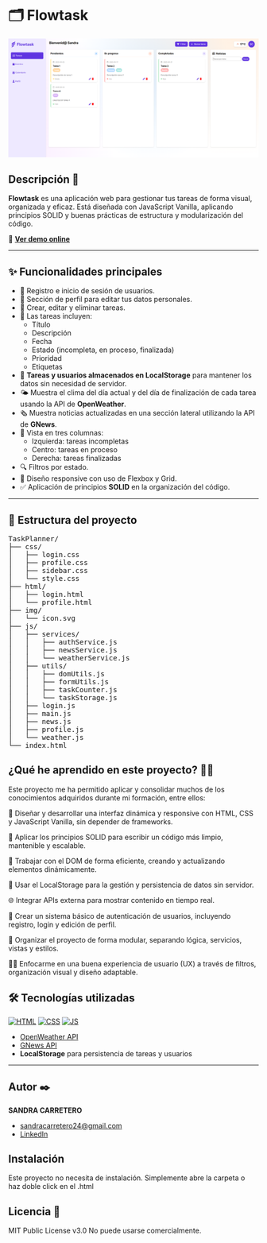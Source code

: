 # 🗂️ Flowtask

![Imagen del proyecto](https://github.com/SandraCarretero/TaskPlanner/blob/main/img/readme/flowtask_landing.png)


## Descripción 📑

**Flowtask** es una aplicación web para gestionar tus tareas de forma visual, organizada y eficaz. Está diseñada con JavaScript Vanilla, aplicando principios SOLID y buenas prácticas de estructura y modularización del código.

🔗 **[Ver demo online](https://sandracarretero.github.io/TaskPlanner/html/login.html)**

---

## ✨ Funcionalidades principales

- 🔐 Registro e inicio de sesión de usuarios.
- 👤 Sección de perfil para editar tus datos personales.
- 📝 Crear, editar y eliminar tareas.
- 📅 Las tareas incluyen:
  - Título
  - Descripción
  - Fecha
  - Estado (incompleta, en proceso, finalizada)
  - Prioridad
  - Etiquetas
- 💾 **Tareas y usuarios almacenados en LocalStorage** para mantener los datos sin necesidad de servidor.
- 🌤️ Muestra el clima del día actual y del día de finalización de cada tarea usando la API de **OpenWeather**.
- 🗞️ Muestra noticias actualizadas en una sección lateral utilizando la API de **GNews**.
- 🧠 Vista en tres columnas:
  - Izquierda: tareas incompletas
  - Centro: tareas en proceso
  - Derecha: tareas finalizadas
- 🔍 Filtros por estado.
- 📱 Diseño responsive con uso de Flexbox y Grid.
- ✅ Aplicación de principios **SOLID** en la organización del código.

---

## 📁 Estructura del proyecto

<pre>
TaskPlanner/
├── css/
│   ├── login.css
│   ├── profile.css
│   ├── sidebar.css
│   └── style.css
├── html/
│   ├── login.html
│   └── profile.html
├── img/
│   └── icon.svg
├── js/
│   ├── services/
│   │   ├── authService.js
│   │   ├── newsService.js
│   │   └── weatherService.js
│   ├── utils/
│   │   ├── domUtils.js
│   │   ├── formUtils.js
│   │   ├── taskCounter.js
│   │   └── taskStorage.js
│   ├── login.js
│   ├── main.js
│   ├── news.js
│   ├── profile.js
│   └── weather.js
└── index.html
</pre>

## ¿Qué he aprendido en este proyecto? 🙇🏻

Este proyecto me ha permitido aplicar y consolidar muchos de los conocimientos adquiridos durante mi formación, entre ellos:

🧱 Diseñar y desarrollar una interfaz dinámica y responsive con HTML, CSS y JavaScript Vanilla, sin depender de frameworks.

🧠 Aplicar los principios SOLID para escribir un código más limpio, mantenible y escalable.

🧩 Trabajar con el DOM de forma eficiente, creando y actualizando elementos dinámicamente.

💾 Usar el LocalStorage para la gestión y persistencia de datos sin servidor.

🌐 Integrar APIs externa para mostrar contenido en tiempo real.

🔐 Crear un sistema básico de autenticación de usuarios, incluyendo registro, login y edición de perfil.

📂 Organizar el proyecto de forma modular, separando lógica, servicios, vistas y estilos.

🧑‍💻 Enfocarme en una buena experiencia de usuario (UX) a través de filtros, organización visual y diseño adaptable.

## 🛠️ Tecnologías utilizadas

[![HTML](https://img.shields.io/badge/HTML5-E34F26?style=for-the-badge&logo=html5&logoColor=white)](https://es.wikipedia.org/wiki/HTML5)
[![CSS](https://img.shields.io/badge/CSS3-1572B6?style=for-the-badge&logo=css3&logoColor=white)](https://es.wikipedia.org/wiki/CSS)
[![JS](https://img.shields.io/badge/JavaScript-F7DF1E?style=for-the-badge&logo=javascript&logoColor=black)](https://es.wikipedia.org/wiki/JavaScript)

- [OpenWeather API](https://openweathermap.org/)
- [GNews API](https://gnews.io/)
- **LocalStorage** para persistencia de tareas y usuarios

---

## Autor ✒️

**SANDRA CARRETERO**

- [sandracarretero24@gmail.com](sandracarretero24@gmail.com)
- [LinkedIn](https://www.linkedin.com/in/sandra-carretero-lopez/)
<!-- - [Porfolio web](https://tu-dominio.com/) -->

## Instalación

Este proyecto no necesita de instalación. Simplemente abre la carpeta o haz doble click en el .html

## Licencia 📄

MIT Public License v3.0
No puede usarse comercialmente.

